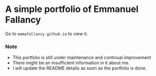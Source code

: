 # A simple portfolio of Emmanuel Fallancy
Go to ` emmafallancy.github.io ` to view it.

### Note
- This portfolio is still under maintenance and continual improvement
- There might be an insufficient information in it about me.
- I will update the README details as soon as the portfolio is done.
